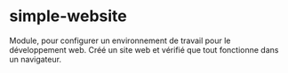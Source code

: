 # simple-website
Module, pour configurer un environnement de travail pour le développement web. Créé un site web et vérifié que tout fonctionne dans un navigateur. 
